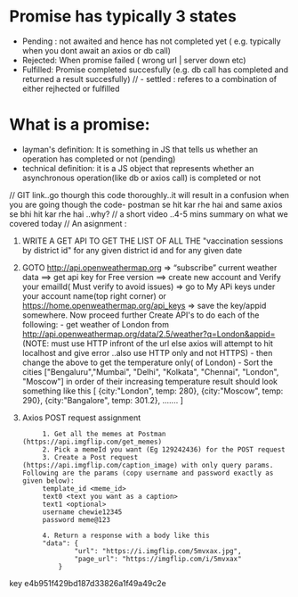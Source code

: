 # Promise has typically 3 states
- Pending : not awaited and hence has not completed yet ( e.g. typically when you dont await an axios or db call)
- Rejected: When promise failed ( wrong url | server down etc)
- Fulfilled: Promise completed succesfully (e.g. db call has completed and returned a result succesfully)
// - settled : referes to a combination of either rejhected or fulfilled


# What is a promise:
- layman's definition: It is something in JS that tells us whether an operation has completed or not (pending)
- technical definition: it is a JS object that represents whether an asynchronous operation(like db or axios call) is completed or not





// GIT link..go thourgh this code thoroughly..it will result in a confusion when you are going though the code- postman se hit kar rhe hai and same axios se bhi hit kar rhe hai ..why?
// a short video ..4-5 mins  summary on what we covered today
// An asignment :
1.  WRITE A GET API TO GET THE LIST OF ALL THE "vaccination sessions by district id" for any given district id and for any given date
2.  GOTO  http://api.openweathermap.org => “subscribe” current weather data ==> get api key for Free version ==> create new account and Verify your emailId( Must verify to avoid issues) => go to My APi keys under your account name(top right corner) or https://home.openweathermap.org/api_keys => save the key/appid somewhere. Now proceed further
Create API's to do each of the following:
                    - get weather of London from http://api.openweathermap.org/data/2.5/weather?q=London&appid=<useYourOwnAppId>  (NOTE: must use HTTP infront of the url else axios will attempt to hit localhost and give error  ..also use HTTP only and not HTTPS)
                    - then change the above to get the temperature only( of London)
                    - Sort the cities  ["Bengaluru","Mumbai", "Delhi", "Kolkata", "Chennai", "London", "Moscow"] in order of their increasing temperature
                    result should look something like this
                    [
                    {city:"London", temp: 280},
                    {city:"Moscow", temp: 290},
                    {city:"Bangalore", temp: 301.2},
                    .......
                    ]

3. Axios POST request assignment

            1. Get all the memes at Postman (https://api.imgflip.com/get_memes)
            2. Pick a memeId you want (Eg 129242436) for the POST request
            3. Create a Post request (https://api.imgflip.com/caption_image) with only query params. Following are the params (copy username and password exactly as given below):
            template_id <meme_id>
            text0 <text you want as a caption>
            text1 <optional>
            username chewie12345
            password meme@123

            4. Return a response with a body like this
            "data": {
                    "url": "https://i.imgflip.com/5mvxax.jpg",
                    "page_url": "https://imgflip.com/i/5mvxax"
                }



key e4b951f429bd187d33826a1f49a49c2e